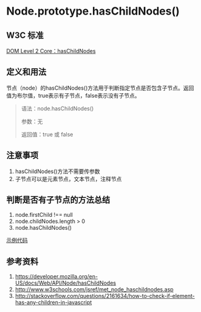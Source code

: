 # Node.prototype.hasChildNodes()

## W3C 标准
[DOM Level 2 Core：hasChildNodes](https://www.w3.org/TR/2000/REC-DOM-Level-2-Core-20001113/core.html#ID-810594187)

## 定义和用法
节点（node）的hasChildNodes()方法用于判断指定节点是否包含子节点。返回值为布尔值，true表示有子节点，false表示没有子节点。

> 语法：node.hasChildNodes()
>
> 参数：无
>
> 返回值：true 或 false

## 注意事项
1. hasChildNodes()方法不需要传参数
2. 子节点可以是元素节点，文本节点，注释节点

## 判断是否有子节点的方法总结
1. node.firstChild !== null
2. node.childNodes.length > 0 
3. node.hasChildNodes()

[示例代码](./hasChildNodes().html)

## 参考资料
1. https://developer.mozilla.org/en-US/docs/Web/API/Node/hasChildNodes
2. http://www.w3schools.com/jsref/met_node_haschildnodes.asp
3. http://stackoverflow.com/questions/2161634/how-to-check-if-element-has-any-children-in-javascript